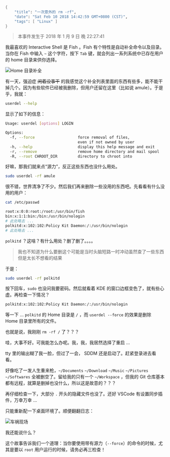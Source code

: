 ```meta
{
	"title": "一次意外的 rm -rf",
	"date": "Sat Feb 10 2018 14:42:59 GMT+0800 (CST)",
	"tags": [ "Linux" ]
}
```

> 本事件发生于 2018 年 1 月 9 日 晚 22:27:41

我最喜欢的 Interactive Shell 是 Fish 。Fish 有个特性是自动补全命令以及目录。当你在 Fish 中输入 `~` 这个字符，按下 `Tab` 键，就会列出一系列系统中已存在用户的 home 目录来供你选择。

![Home 目录补全](https://rocka.me/static/img/Screenshot_20180210_142735.png)

有一天，强迫症 ~~闲着没事干~~ 的我感觉这个补全列表里面的东西有些多，能不能干掉几个。因为有些软件已经被我删除，但用户还留在这里（比如说 amule）。于是乎，我就：

```bash
userdel --help
```

显示了如下的信息：

```sh
Usage: userdel [options] LOGIN

Options:
  -f, --force                   force removal of files,
                                even if not owned by user
  -h, --help                    display this help message and exit
  -r, --remove                  remove home directory and mail spool
  -R, --root CHROOT_DIR         directory to chroot into
```

好嘛，那我们就来点“源力”，反正这些东西也没什么用处。

```bash
sudo userdel -rf amule
```

很不错，世界清净了不少。然后我们再来删除一些没用的东西吧。先看看有什么没用的用户：

```bash
cat /etc/passwd

root:x:0:0:root:/root:/usr/bin/fish
bin:x:1:1:bin:/bin:/usr/bin/nologin
# 此处略去 ...
polkitd:x:102:102:Policy Kit Daemon:/:/usr/bin/nologin
# 此处略去 ...
```

`polkitd` ？这啥？有什么用处？删了删了。。。。

> 我也不知道为什么要删这个可能是当时头脑短路一时冲动虽然查了一些东西但是太长不想看的结果

于是：

```bash
sudo userdel -rf polkitd
```

按下回车，`sudo` 也没问我要密码。然后就看着 KDE 的窗口边框变色了，就有些心虚。再检查一下情况？

```bash
polkitd:x:102:102:Policy Kit Daemon:/:/usr/bin/nologin
```

等一下 ... `polkitd` 的 Home 目录是 `/` ，而 `userdel --force` 的效果是删除 Home 目录里所有的文件。

也就是说，我刚刚 `rm -rf /` 了？？？

哇，大事不好。可我能怎么办呢。我，我，我居然选择了重启 ...

tty 里的输出糊了我一脸，但过了一会， SDDM 还是启动了。赶紧登录进去看看。

好像吃了一发人生重来枪，`~/Documents` `~/Download` `~/Music` `~/Pictures` `~/Softwares` 全被删空了。留给我的只有一个 `~/Workspace` ，但我的 Git 仓库基本都有远程，就算是删掉也没什么，所以这是故意的？？？

再仔细检查一下，大部分 `.` 开头的隐藏文件也没了。还好 VSCode 有设置同步插件，万幸万幸 ...

只能重新配一下桌面环境了。顺便翻翻日志：

![车祸现场](https://rocka.me/static/img/Screenshot_20180109_225604.png)

我还能说什么？

这个故事告诉我们一个道理：当你要使用带有源力（`--force`）的命令的时候，尤其是要以 `root` 用户运行的时候，请务必再三检查！
